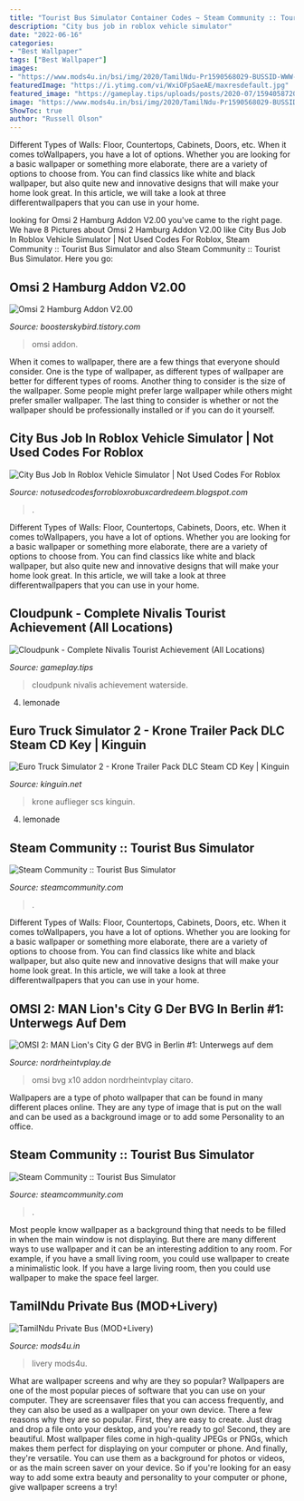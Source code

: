 ```yaml
---
title: "Tourist Bus Simulator Container Codes ~ Steam Community :: Tourist Bus Simulator"
description: "City bus job in roblox vehicle simulator"
date: "2022-06-16"
categories:
- "Best Wallpaper"
tags: ["Best Wallpaper"]
images:
- "https://www.mods4u.in/bsi/img/2020/TamilNdu-Pr1590568029-BUSSID-WWW-MODS4U-IN-5.jpeg"
featuredImage: "https://i.ytimg.com/vi/WxiOFpSaeAE/maxresdefault.jpg"
featured_image: "https://gameplay.tips/uploads/posts/2020-07/1594058720_6.jpg"
image: "https://www.mods4u.in/bsi/img/2020/TamilNdu-Pr1590568029-BUSSID-WWW-MODS4U-IN-5.jpeg"
ShowToc: true
author: "Russell Olson"
---
```



Different Types of Walls: Floor, Countertops, Cabinets, Doors, etc.
When it comes toWallpapers, you have a lot of options. Whether you are looking for a basic wallpaper or something more elaborate, there are a variety of options to choose from. You can find classics like white and black wallpaper, but also quite new and innovative designs that will make your home look great. In this article, we will take a look at three differentwallpapers that you can use in your home.

	

		
looking for Omsi 2 Hamburg Addon V2.00 you've came to the right page. We have 8 Pictures about Omsi 2 Hamburg Addon V2.00 like City Bus Job In Roblox Vehicle Simulator | Not Used Codes For Roblox, Steam Community :: Tourist Bus Simulator and also Steam Community :: Tourist Bus Simulator. Here you go:
		
    
## Omsi 2 Hamburg Addon V2.00

<img loading=lazy src="https://i.ytimg.com/vi/WxiOFpSaeAE/maxresdefault.jpg" onerror="this.onerror=null;this.src='https://tse1.mm.bing.net/th?id=OIP.DbwLyTvkDZIOPeLMAIhUewHaEK&amp;pid=15.1';" alt="Omsi 2 Hamburg Addon V2.00">

_Source: boosterskybird.tistory.com_

>omsi addon. 

	

When it comes to wallpaper, there are a few things that everyone should consider. One is the type of wallpaper, as different types of wallpaper are better for different types of rooms. Another thing to consider is the size of the wallpaper. Some people might prefer large wallpaper while others might prefer smaller wallpaper. The last thing to consider is whether or not the wallpaper should be professionally installed or if you can do it yourself.

    
## City Bus Job In Roblox Vehicle Simulator | Not Used Codes For Roblox

<img loading=lazy src="https://lh3.googleusercontent.com/proxy/VSbj8vHsUUMClhoPMD8WqtboVvxaTYZpp7KWPRQxWlWFkqL9auJdMYc1A_dNRYqzH8mxw5X_TzceGBsiatSC8jYF7LX0mySovd6JyFgcKv5_40KWOx0aNso28h5nmrnhAQpBRdBzXIu6jj6EMl3PKXjIJZkptp31aOJmbzA48j4kUztnhxhljhWBJB_G8nfPhmTMAuhYINgzVltHd6sTRiVCkydlqqKjHC2ztw=w1200-h630-p-k-no-nu" onerror="this.onerror=null;this.src='https://tse4.mm.bing.net/th?id=OIP.l1JZknVbqHU20CaGLeFpggHaD4&amp;pid=15.1';" alt="City Bus Job In Roblox Vehicle Simulator | Not Used Codes For Roblox">

_Source: notusedcodesforrobloxrobuxcardredeem.blogspot.com_

>. 

	

Different Types of Walls: Floor, Countertops, Cabinets, Doors, etc.
When it comes toWallpapers, you have a lot of options. Whether you are looking for a basic wallpaper or something more elaborate, there are a variety of options to choose from. You can find classics like white and black wallpaper, but also quite new and innovative designs that will make your home look great. In this article, we will take a look at three differentwallpapers that you can use in your home.

    
## Cloudpunk - Complete Nivalis Tourist Achievement (All Locations)

<img loading=lazy src="https://gameplay.tips/uploads/posts/2020-07/1594058720_6.jpg" onerror="this.onerror=null;this.src='https://tse3.mm.bing.net/th?id=OIP.8LFDtY9_aWzZr3fN_4l_2wHaGP&amp;pid=15.1';" alt="Cloudpunk - Complete Nivalis Tourist Achievement (All Locations)">

_Source: gameplay.tips_

>cloudpunk nivalis achievement waterside. 

	

4. lemonade 

    
## Euro Truck Simulator 2 - Krone Trailer Pack DLC Steam CD Key | Kinguin

<img loading=lazy src="https://cdns.kinguin.net/media/category/s/s/ss_f132d733cb9ca79e44c6d08d097850ce9ad07dce.1920x1080_1537349494.jpg" onerror="this.onerror=null;this.src='https://tse1.mm.bing.net/th?id=OIP.AKa-SdVllIIQhzI4Cp_XyQHaEK&amp;pid=15.1';" alt="Euro Truck Simulator 2 - Krone Trailer Pack DLC Steam CD Key | Kinguin">

_Source: kinguin.net_

>krone auflieger scs kinguin. 

	

4. lemonade 

    
## Steam Community :: Tourist Bus Simulator

<img loading=lazy src="https://steamuserimages-a.akamaihd.net/ugc/1004806858829067375/4D0EC8E94F0250E472CBBEF08CBF03E6F74CADBF/" onerror="this.onerror=null;this.src='https://tse4.mm.bing.net/th?id=OIP.9Z2l12fVuXLgPZPC6ZcQ-QHaEK&amp;pid=15.1';" alt="Steam Community :: Tourist Bus Simulator">

_Source: steamcommunity.com_

>. 

	

Different Types of Walls: Floor, Countertops, Cabinets, Doors, etc.
When it comes toWallpapers, you have a lot of options. Whether you are looking for a basic wallpaper or something more elaborate, there are a variety of options to choose from. You can find classics like white and black wallpaper, but also quite new and innovative designs that will make your home look great. In this article, we will take a look at three differentwallpapers that you can use in your home.

    
## OMSI 2: MAN Lion&#039;s City G Der BVG In Berlin #1: Unterwegs Auf Dem

<img loading=lazy src="https://nordrheintvplay.de/wp-content/uploads/2018/05/fx8ILStvOfkmaxresdefault.jpg" onerror="this.onerror=null;this.src='https://tse2.mm.bing.net/th?id=OIP.llPktPWg_cH699y-4_4TEwHaEK&amp;pid=15.1';" alt="OMSI 2: MAN Lion&#039;s City G der BVG in Berlin #1: Unterwegs auf dem">

_Source: nordrheintvplay.de_

>omsi bvg x10 addon nordrheintvplay citaro. 

	



Wallpapers are a type of photo wallpaper that can be found in many different places online. They are any type of image that is put on the wall and can be used as a background image or to add some Personality to an office.

    
## Steam Community :: Tourist Bus Simulator

<img loading=lazy src="https://steamuserimages-a.akamaihd.net/ugc/1300926992599854757/3DFD4CB810C2207427688E6C56668354A171F73A/?imw=1024&amp;&amp;ima=fit&amp;impolicy=Letterbox&amp;imcolor=%23000000&amp;letterbox=false" onerror="this.onerror=null;this.src='https://tse1.mm.bing.net/th?id=OIP.rj9GeBVWkx0HsY-5Ov1R7gHaEK&amp;pid=15.1';" alt="Steam Community :: Tourist Bus Simulator">

_Source: steamcommunity.com_

>. 

	

Most people know wallpaper as a background thing that needs to be filled in when the main window is not displaying. But there are many different ways to use wallpaper and it can be an interesting addition to any room. For example, if you have a small living room, you could use wallpaper to create a minimalistic look. If you have a large living room, then you could use wallpaper to make the space feel larger.

    
## TamilNdu Private Bus (MOD+Livery)

<img loading=lazy src="https://www.mods4u.in/bsi/img/2020/TamilNdu-Pr1590568029-BUSSID-WWW-MODS4U-IN-5.jpeg" onerror="this.onerror=null;this.src='https://tse2.mm.bing.net/th?id=OIP.rOyTXQdnb8vrIeN2acBLXAHaDt&amp;pid=15.1';" alt="TamilNdu Private Bus (MOD+Livery)">

_Source: mods4u.in_

>livery mods4u. 

	

What are wallpaper screens and why are they so popular?
Wallpapers are one of the most popular pieces of software that you can use on your computer. They are screensaver files that you can access frequently, and they can also be used as a wallpaper on your own device. There a few reasons why they are so popular. First, they are easy to create. Just drag and drop a file onto your desktop, and you're ready to go! Second, they are beautiful. Most wallpaper files come in high-quality JPEGs or PNGs, which makes them perfect for displaying on your computer or phone. And finally, they're versatile. You can use them as a background for photos or videos, or as the main screen saver on your device. So if you're looking for an easy way to add some extra beauty and personality to your computer or phone, give wallpaper screens a try!

